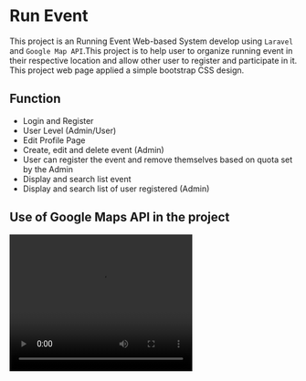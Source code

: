 # Run Event 

This project is an Running Event Web-based System develop using `Laravel` and `Google Map API`.This project is to help user to organize running event in their respective location and allow other user to register and participate in it. This project web page applied a simple bootstrap CSS design. 

## Function

* Login and Register
* User Level  (Admin/User)
* Edit Profile Page 
* Create, edit and delete event (Admin)
* User can register the event and remove themselves based on quota set by the Admin
* Display and search list event 
* Display and search list of user registered (Admin)

## Use of Google Maps API in the project

<video width="320" height="240" autoplay>
  <source src="https://github.com/JkOpie/EventManagement/blob/master/public/img/project/New%20Project.mp4" type="video/mp4">
</video>


